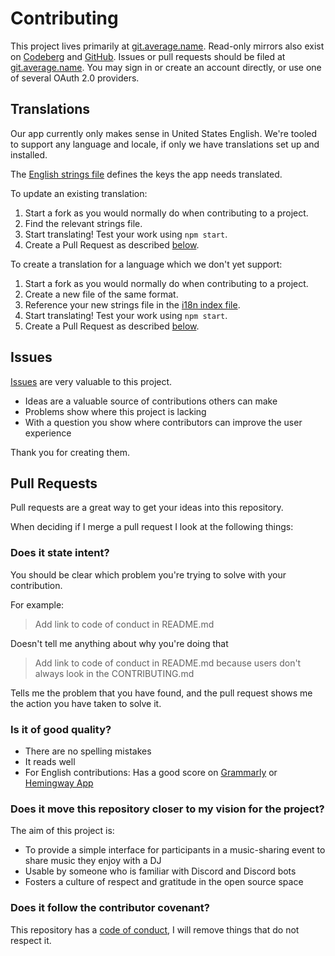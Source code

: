 <!-- Adapted from https://github.com/PurpleBooth/a-good-readme-template/blob/main/CONTRIBUTING.md -->

# Contributing

This project lives primarily at [git.average.name](https://git.average.name/AverageHelper/Pippin). Read-only mirrors also exist on [Codeberg](https://codeberg.org/AverageHelper/Pippin) and [GitHub](https://github.com/AverageHelper/Pippin). Issues or pull requests should be filed at [git.average.name](https://git.average.name/AverageHelper/Pippin). You may sign in or create an account directly, or use one of several OAuth 2.0 providers.

## Translations

Our app currently only makes sense in United States English. We're
tooled to support any language and locale, if only we have translations
set up and installed.

The [English strings file](/src/locales/en-US.json) defines the keys
the app needs translated.

To update an existing translation:

1. Start a fork as you would normally do when contributing to a project.
2. Find the relevant strings file.
3. Start translating! Test your work using `npm start`.
4. Create a Pull Request as described [below](#pull-requests).

To create a translation for a language which we don't yet support:

1. Start a fork as you would normally do when contributing to a project.
2. Create a new file of the same format.
3. Reference your new strings file in the [i18n index file](/src/i18n.ts).
4. Start translating! Test your work using `npm start`.
5. Create a Pull Request as described [below](#pull-requests).

## Issues

[Issues](https://git.average.name/AverageHelper/Pippin/issues/new/choose) are very valuable to this project.

- Ideas are a valuable source of contributions others can make
- Problems show where this project is lacking
- With a question you show where contributors can improve the user
  experience

Thank you for creating them.

## Pull Requests

Pull requests are a great way to get your ideas into this repository.

When deciding if I merge a pull request I look at the following
things:

### Does it state intent?

You should be clear which problem you're trying to solve with your
contribution.

For example:

> Add link to code of conduct in README.md

Doesn't tell me anything about why you're doing that

> Add link to code of conduct in README.md because users don't always
> look in the CONTRIBUTING.md

Tells me the problem that you have found, and the pull request shows me
the action you have taken to solve it.

### Is it of good quality?

- There are no spelling mistakes
- It reads well
- For English contributions: Has a good score on
  [Grammarly](https://www.grammarly.com) or [Hemingway
  App](https://hemingwayapp.com)

### Does it move this repository closer to my vision for the project?

The aim of this project is:

- To provide a simple interface for participants in a music-sharing event to share music they enjoy with a DJ
- Usable by someone who is familiar with Discord and Discord bots
- Fosters a culture of respect and gratitude in the open source space

### Does it follow the contributor covenant?

This repository has a [code of conduct](/CODE_OF_CONDUCT.md), I will
remove things that do not respect it.
